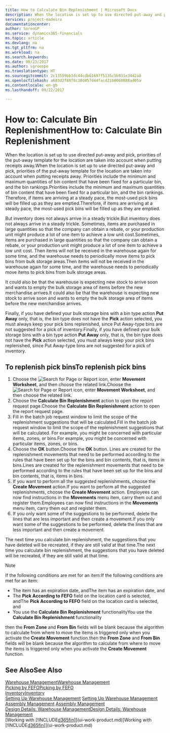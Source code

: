 ```yaml
---
title: How to Calculate Bin Replenishment | Microsoft Docs
description: When the location is set up to use directed put-away and pick, priorities of the put-away template for the location are taken into account when putting receipts away.
services: project-madeira
documentationcenter: 
author: SorenGP
ms.service: dynamics365-financials
ms.topic: article
ms.devlang: na
ms.tgt_pltfrm: na
ms.workload: na
ms.search.keywords: 
ms.date: 08/23/2017
ms.author: sgroespe
ms.translationtype: HT
ms.sourcegitcommit: 2c13559bb3dc44cdb61697f5135c5b931e34d2a8
ms.openlocfilehash: a683d2f88f8c30d457d44facd21b0068688ad05a
ms.contentlocale: en-gb
ms.lasthandoff: 09/22/2017

---
```

# <a name="how-to-calculate-bin-replenishment"></a><span data-ttu-id="22475-103">How to: Calculate Bin Replenishment</span><span class="sxs-lookup"><span data-stu-id="22475-103">How to: Calculate Bin Replenishment</span></span>
<span data-ttu-id="22475-104">When the location is set up to use directed put-away and pick, priorities of the put-away template for the location are taken into account when putting receipts away.</span><span class="sxs-lookup"><span data-stu-id="22475-104">When the location is set up to use directed put-away and pick, priorities of the put-away template for the location are taken into account when putting receipts away.</span></span> <span data-ttu-id="22475-105">Priorities include the minimum and maximum quantities of bin content that have been fixed for a particular bin, and the bin rankings.</span><span class="sxs-lookup"><span data-stu-id="22475-105">Priorities include the minimum and maximum quantities of bin content that have been fixed for a particular bin, and the bin rankings.</span></span> <span data-ttu-id="22475-106">Therefore, if items are arriving at a steady pace, the most-used pick bins will be filled up as they are emptied.</span><span class="sxs-lookup"><span data-stu-id="22475-106">Therefore, if items are arriving at a steady pace, the most-used pick bins will be filled up as they are emptied.</span></span>  

<span data-ttu-id="22475-107">But inventory does not always arrive in a steady trickle.</span><span class="sxs-lookup"><span data-stu-id="22475-107">But inventory does not always arrive in a steady trickle.</span></span> <span data-ttu-id="22475-108">Sometimes, items are purchased in large quantities so that the company can obtain a rebate, or your production unit might produce a lot of one item to achieve a low unit cost.</span><span class="sxs-lookup"><span data-stu-id="22475-108">Sometimes, items are purchased in large quantities so that the company can obtain a rebate, or your production unit might produce a lot of one item to achieve a low unit cost.</span></span> <span data-ttu-id="22475-109">Then items will not be received in the warehouse again for some time, and the warehouse needs to periodically move items to pick bins from bulk storage areas.</span><span class="sxs-lookup"><span data-stu-id="22475-109">Then items will not be received in the warehouse again for some time, and the warehouse needs to periodically move items to pick bins from bulk storage areas.</span></span>  

<span data-ttu-id="22475-110">It could also be that the warehouse is expecting new stock to arrive soon and wants to empty the bulk storage area of items before the new merchandise arrives.</span><span class="sxs-lookup"><span data-stu-id="22475-110">It could also be that the warehouse is expecting new stock to arrive soon and wants to empty the bulk storage area of items before the new merchandise arrives.</span></span>  

<span data-ttu-id="22475-111">Finally, if you have defined your bulk storage bins with a bin type action **Put Away** only, that is, the bin type does not have the **Pick** action selected, you must always keep your pick bins replenished, since Put Away-type bins are not suggested for a pick of inventory.</span><span class="sxs-lookup"><span data-stu-id="22475-111">Finally, if you have defined your bulk storage bins with a bin type action **Put Away** only, that is, the bin type does not have the **Pick** action selected, you must always keep your pick bins replenished, since Put Away-type bins are not suggested for a pick of inventory.</span></span>  

## <a name="to-replenish-pick-bins"></a><span data-ttu-id="22475-112">To replenish pick bins</span><span class="sxs-lookup"><span data-stu-id="22475-112">To replenish pick bins</span></span>  
1.  <span data-ttu-id="22475-113">Choose the ![Search for Page or Report](media/ui-search/search_small.png "Search for Page or Report icon") icon, enter **Movement Worksheet**, and then choose the related link.</span><span class="sxs-lookup"><span data-stu-id="22475-113">Choose the ![Search for Page or Report](media/ui-search/search_small.png "Search for Page or Report icon") icon, enter **Movement Worksheet**, and then choose the related link.</span></span>  
2.  <span data-ttu-id="22475-114">Choose the **Calculate Bin Replenishment** action to open the report request page.</span><span class="sxs-lookup"><span data-stu-id="22475-114">Choose the **Calculate Bin Replenishment** action to open the report request page.</span></span>  
3.  <span data-ttu-id="22475-115">Fill in the batch job request window to limit the scope of the replenishment suggestions that will be calculated.</span><span class="sxs-lookup"><span data-stu-id="22475-115">Fill in the batch job request window to limit the scope of the replenishment suggestions that will be calculated.</span></span> <span data-ttu-id="22475-116">For example, you might be concerned with particular items, zones, or bins.</span><span class="sxs-lookup"><span data-stu-id="22475-116">For example, you might be concerned with particular items, zones, or bins.</span></span>  
4.  <span data-ttu-id="22475-117">Choose the **OK** button.</span><span class="sxs-lookup"><span data-stu-id="22475-117">Choose the **OK** button.</span></span> <span data-ttu-id="22475-118">Lines are created for the replenishment movements that need to be performed according to the rules that have been set up for the bins and bin contents, that is, items in bins.</span><span class="sxs-lookup"><span data-stu-id="22475-118">Lines are created for the replenishment movements that need to be performed according to the rules that have been set up for the bins and bin contents, that is, items in bins.</span></span>  
5.  <span data-ttu-id="22475-119">If you want to perform all the suggested replenishments, choose the **Create Movement** action.</span><span class="sxs-lookup"><span data-stu-id="22475-119">If you want to perform all the suggested replenishments, choose the **Create Movement** action.</span></span> <span data-ttu-id="22475-120">Employees can now find instructions in the **Movements** menu item, carry them out and register them.</span><span class="sxs-lookup"><span data-stu-id="22475-120">Employees can now find instructions in the **Movements** menu item, carry them out and register them.</span></span>  
6.  <span data-ttu-id="22475-121">If you only want some of the suggestions to be performed, delete the lines that are less important and then create a movement.</span><span class="sxs-lookup"><span data-stu-id="22475-121">If you only want some of the suggestions to be performed, delete the lines that are less important and then create a movement.</span></span>  

<span data-ttu-id="22475-122">The next time you calculate bin replenishment, the suggestions that you have deleted will be recreated, if they are still valid at that time.</span><span class="sxs-lookup"><span data-stu-id="22475-122">The next time you calculate bin replenishment, the suggestions that you have deleted will be recreated, if they are still valid at that time.</span></span>  

> [!NOTE]  
>  <span data-ttu-id="22475-123">If the following conditions are met for an item:</span><span class="sxs-lookup"><span data-stu-id="22475-123">If the following conditions are met for an item:</span></span>  
>   
>  -   <span data-ttu-id="22475-124">The item has an expiration date, and</span><span class="sxs-lookup"><span data-stu-id="22475-124">The item has an expiration date, and</span></span>  
> -   <span data-ttu-id="22475-125">The **Pick According to FEFO** field on the location card is selected, and</span><span class="sxs-lookup"><span data-stu-id="22475-125">The **Pick According to FEFO** field on the location card is selected, and</span></span>  
> -   <span data-ttu-id="22475-126">You use the **Calculate Bin Replenishment** functionality</span><span class="sxs-lookup"><span data-stu-id="22475-126">You use the **Calculate Bin Replenishment** functionality</span></span>  
>   
>  <span data-ttu-id="22475-127">then the **From Zone** and **From Bin** fields will be blank because the algorithm to calculate from where to move the items is triggered only when you activate the **Create Movement** function.</span><span class="sxs-lookup"><span data-stu-id="22475-127">then the **From Zone** and **From Bin** fields will be blank because the algorithm to calculate from where to move the items is triggered only when you activate the **Create Movement** function.</span></span>  

## <a name="see-also"></a><span data-ttu-id="22475-128">See Also</span><span class="sxs-lookup"><span data-stu-id="22475-128">See Also</span></span>  
[<span data-ttu-id="22475-129">Warehouse Management</span><span class="sxs-lookup"><span data-stu-id="22475-129">Warehouse Management</span></span>](warehouse-manage-warehouse.md)  
[<span data-ttu-id="22475-130">Picking by FEFO</span><span class="sxs-lookup"><span data-stu-id="22475-130">Picking by FEFO</span></span>](warehouse-picking-by-fefo.md)  
[<span data-ttu-id="22475-131">Inventory</span><span class="sxs-lookup"><span data-stu-id="22475-131">Inventory</span></span>](inventory-manage-inventory.md)  
<span data-ttu-id="22475-132">[Setting Up Warehouse Management](warehouse-setup-warehouse.md)   </span><span class="sxs-lookup"><span data-stu-id="22475-132">[Setting Up Warehouse Management](warehouse-setup-warehouse.md)   </span></span>  
<span data-ttu-id="22475-133">[Assembly Management](assembly-assemble-items.md)  </span><span class="sxs-lookup"><span data-stu-id="22475-133">[Assembly Management](assembly-assemble-items.md)  </span></span>  
[<span data-ttu-id="22475-134">Design Details: Warehouse Management</span><span class="sxs-lookup"><span data-stu-id="22475-134">Design Details: Warehouse Management</span></span>](design-details-warehouse-management.md)  
<span data-ttu-id="22475-135">[Working with [!INCLUDE[d365fin](includes/d365fin_md.md)]](ui-work-product.md)</span><span class="sxs-lookup"><span data-stu-id="22475-135">[Working with [!INCLUDE[d365fin](includes/d365fin_md.md)]](ui-work-product.md)</span></span>

